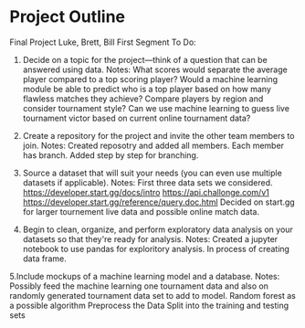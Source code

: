 # Project Outline

Final Project
Luke, Brett, Bill
First Segment To Do:

1. Decide on a topic for the project—think of a question that can be answered using data.
Notes:
What scores would separate the average player compared to a top scoring player?
Would a machine learning module be able to predict who is a top player based on how many flawless matches they achieve? 
Compare players by region and consider tournament style? 
Can we use machine learning to guess live tournament victor based on current online tournament data? 

2. Create a repository for the project and invite the other team members to join.
Notes: 
Created reposotry and added all members.
Each member has branch.
Added step by step for branching. 

3. Source a dataset that will suit your needs (you can even use multiple datasets if applicable).
Notes:
First three data sets we considered.  
https://developer.start.gg/docs/intro
https://api.challonge.com/v1
https://developer.start.gg/reference/query.doc.html
Decided on start.gg for larger tournement live data and possible online match data. 

4. Begin to clean, organize, and perform exploratory data analysis on your datasets so that they're ready for analysis.
Notes:
Created a jupyter notebook to use pandas for exploritory analysis.
In process of creating data frame. 

5.Include mockups of a machine learning model and a database.
Notes:
Possibly feed the machine learning one tournament data and also on randomly generated tournament data set to add to model. 
Random forest as a possible algorithm
Preprocess the Data
Split into the training and testing sets
